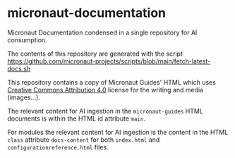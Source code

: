 # micronaut-documentation
Micronaut Documentation condensed in a single repository for AI consumption. 

The contents of this repository are generated with the script https://github.com/micronaut-projects/scripts/blob/main/fetch-latest-docs.sh

This repository contains a copy of Micronaut Guides' HTML which uses <a href="https://creativecommons.org/licenses/by/4.0/deed.en">Creative Commons Attribution 4.0</a> license for the writing and media (images&#8230;&#8203;).

The relevant content for AI ingestion in the `micronaut-guides` HTML documents is within the HTML id attribute `main`.

For modules the relevant content for AI ingestion is the content in the HTML `class` attribute `docs-content` for both `index.html` and `configurationreference.html` files.
